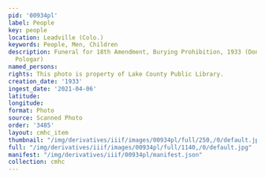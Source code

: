 ```yaml
---
pid: '00934pl'
label: People
key: people
location: Leadville (Colo.)
keywords: People, Men, Children
description: Funeral for 18th Amendment, Burying Prohibition, 1933 (Donated by Beverly
  Pologar)
named_persons: 
rights: This photo is property of Lake County Public Library.
creation_date: '1933'
ingest_date: '2021-04-06'
latitude: 
longitude: 
format: Photo
source: Scanned Photo
order: '3485'
layout: cmhc_item
thumbnail: "/img/derivatives/iiif/images/00934pl/full/250,/0/default.jpg"
full: "/img/derivatives/iiif/images/00934pl/full/1140,/0/default.jpg"
manifest: "/img/derivatives/iiif/00934pl/manifest.json"
collection: cmhc
---
```

